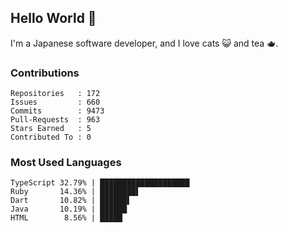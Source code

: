 ## Hello World 👋

I'm a Japanese software developer, and I love cats 😺 and tea 🫖.

### Contributions

    Repositories   : 172
    Issues         : 660
    Commits        : 9473
    Pull-Requests  : 963
    Stars Earned   : 5
    Contributed To : 0

### Most Used Languages

    TypeScript 32.79% | ████████████████████
    Ruby       14.36% | ████████▌
    Dart       10.82% | ██████▌
    Java       10.19% | ██████
    HTML        8.56% | █████

